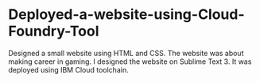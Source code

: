 # Deployed-a-website-using-Cloud-Foundry-Tool
Designed a small website using HTML and CSS. The website was about making career in gaming. I designed the website on Sublime Text 3. It was deployed using IBM Cloud toolchain.

